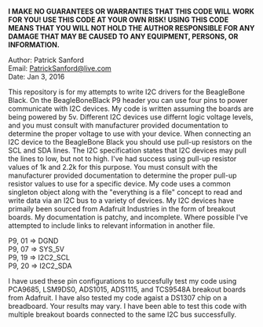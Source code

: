 **I MAKE NO GUARANTEES OR WARRANTIES THAT THIS CODE WILL WORK FOR YOU! USE THIS CODE AT YOUR OWN RISK! USING THIS CODE MEANS THAT YOU WILL NOT HOLD THE AUTHOR RESPONSIBLE FOR ANY DAMAGE THAT MAY BE CAUSED TO ANY EQUIPMENT, PERSONS, OR INFORMATION.**

Author: Patrick Sanford<br>
Email: PatrickSanford@live.com<br>
Date: Jan 3, 2016

This repository is for my attempts to write I2C drivers for the BeagleBone Black. On the BeagleBoneBlack P9 header you can use four pins to power communicate with I2C devices. My code is written assuming the boards are being powered by 5v. Different I2C devices use differnt logic voltage levels, and you must consult with manufacturer provided documentation to determine the proper voltage to use with your device. When connecting an I2C device to the BeagleBone Black you should use pull-up resistors on the SCL and SDA lines. The I2C specification states that I2C devices may pull the lines to low, but not to high. I've had success using pull-up resistor values of 1k and 2.2k for this purpose. You must consult with the manufacturer provided documentation to determine the proper pull-up resistor values to use for a specific device. My code uses a common singleton object along with the "everything is a file" concept to read and write data via an I2C bus to a variety of devices. My I2C devices have primaily been sourced from Adafruit Industries in the form of breakout boards. My documentation is patchy, and incomplete. Where possible I've attempted to include links to relevant information in another file.

P9, 01 => DGND<br>
P9, 07 => SYS_5V<br>
P9, 19 => I2C2_SCL<br>
P9, 20 => I2C2_SDA<br>

I have used these pin configurations to succesfully test my code using PCA9685, LSM9DS0, ADS1015, ADS1115, and TCS9548A breakout boards from Adafruit. I have also tested my code agaist a DS1307 chip on a breadboard. Your results may vary. I have been able to test this code with multiple breakout boards connected to the same I2C bus successfully.<br>
